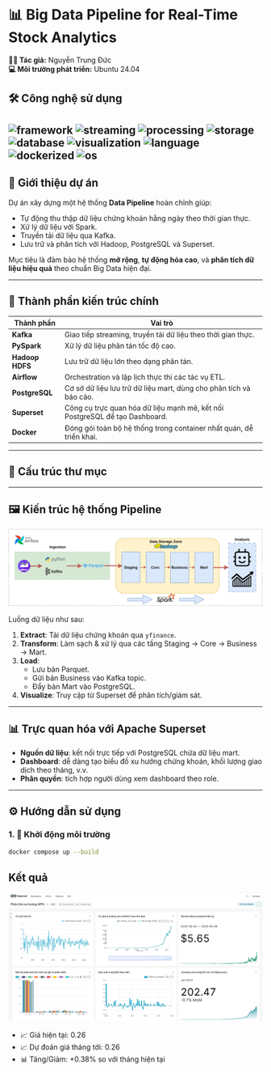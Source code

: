 # 📊 Big Data Pipeline for Real-Time Stock Analytics

**👨‍💻 Tác giả:** Nguyễn Trung Đức  
**💻 Môi trường phát triển:** Ubuntu 24.04

## 🛠️ Công nghệ sử dụng

![framework](https://img.shields.io/badge/framework-Airflow-blue)
![streaming](https://img.shields.io/badge/stream-Kafka-000000?logo=apachekafka)
![processing](https://img.shields.io/badge/engine-PySpark-orange)
![storage](https://img.shields.io/badge/storage-HDFS-yellow)
![database](https://img.shields.io/badge/database-PostgreSQL-blue)
![visualization](https://img.shields.io/badge/BI-Superset-purple)
![language](https://img.shields.io/badge/language-Python-blue?logo=python)
![dockerized](https://img.shields.io/badge/container-Docker-2496ED?logo=docker)
![os](https://img.shields.io/badge/OS-Ubuntu%2024.04-E95420?logo=ubuntu)
---

## 🚀 Giới thiệu dự án

Dự án xây dựng một hệ thống **Data Pipeline** hoàn chỉnh giúp:
- Tự động thu thập dữ liệu chứng khoán hằng ngày theo thời gian thực.
- Xử lý dữ liệu với Spark.
- Truyền tải dữ liệu qua Kafka.
- Lưu trữ và phân tích với Hadoop, PostgreSQL và Superset.

Mục tiêu là đảm bảo hệ thống **mở rộng**, **tự động hóa cao**, và **phân tích dữ liệu hiệu quả** theo chuẩn Big Data hiện đại.

---

## 🧱 Thành phần kiến trúc chính

| Thành phần         | Vai trò                                                                 |
|--------------------|-------------------------------------------------------------------------|
| **Kafka**          | Giao tiếp streaming, truyền tải dữ liệu theo thời gian thực.            |
| **PySpark**        | Xử lý dữ liệu phân tán tốc độ cao.                                      |
| **Hadoop HDFS**    | Lưu trữ dữ liệu lớn theo dạng phân tán.                                 |
| **Airflow**        | Orchestration và lập lịch thực thi các tác vụ ETL.                      |
| **PostgreSQL**     | Cơ sở dữ liệu lưu trữ dữ liệu mart, dùng cho phân tích và báo cáo.      |
| **Superset**       | Công cụ trực quan hóa dữ liệu mạnh mẽ, kết nối PostgreSQL để tạo Dashboard. |
| **Docker**         | Đóng gói toàn bộ hệ thống trong container nhất quán, dễ triển khai.     |

---

## 📁 Cấu trúc thư mục

---

## 🖼️ Kiến trúc hệ thống Pipeline

![Pipeline Kiến trúc](images/pipeline_bigdata.svg)

Luồng dữ liệu như sau:

1. **Extract**: Tải dữ liệu chứng khoán qua `yfinance`.
2. **Transform**: Làm sạch & xử lý qua các tầng Staging → Core → Business → Mart.
3. **Load**:
   - Lưu bản Parquet.
   - Gửi bản Business vào Kafka topic.
   - Đẩy bản Mart vào PostgreSQL.
4. **Visualize**: Truy cập từ Superset để phân tích/giám sát.

---

## 📊 Trực quan hóa với Apache Superset

- **Nguồn dữ liệu**: kết nối trực tiếp với PostgreSQL chứa dữ liệu mart.
- **Dashboard**: dễ dàng tạo biểu đồ xu hướng chứng khoán, khối lượng giao dịch theo tháng, v.v.
- **Phân quyền**: tích hợp người dùng xem dashboard theo role.

---

## ⚙️ Hướng dẫn sử dụng

### 1. 🐳 Khởi động môi trường

```bash
docker compose up --build
```

## Kết quả

![Kết quả phân tích](images/result.png)
- 📈 Giá hiện tại: 0.26
- 📈 Dự đoán giá tháng tới: 0.26
- 📊 Tăng/Giảm: +0.38% so với tháng hiện tại
